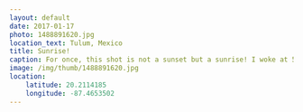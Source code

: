 ```yaml
---
layout: default
date: 2017-01-17
photo: 1488891620.jpg
location_text: Tulum, Mexico
title: Sunrise!
caption: For once, this shot is not a sunset but a sunrise! I woke at 5 am that day, took a bus, walk a beach and admire my first ever sunrise on the ocean. I have always been on the West coasts so far... But everything needs a first time :)
image: /img/thumb/1488891620.jpg
location:
    latitude: 20.2114185
    longitude: -87.4653502
---
```

